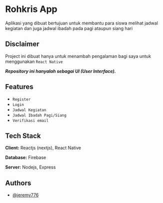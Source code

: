 
# Rohkris App

Aplikasi yang dibuat bertujuan untuk membantu para siswa melihat jadwal kegiatan dan juga jadwal ibadah pada pagi ataupun siang hari
## Disclaimer

Project ini dibuat hanya untuk menambah pengalaman bagi saya untuk menggunakan `React Native`

***Repository ini hanyalah sebagai UI (User Interface).***
## Features

- `Register`
- `Login`
- `Jadwal Kegiatan`
- `Jadwal Ibadah Pagi/Siang`
- `Verifikasi email`
## Tech Stack

**Client:** Reactjs (nextjs), React Native 

**Database:** Firebase

**Server:** Nodejs, Express

## Authors
- [@jeremy776](https://www.github.com/jeremy776)
